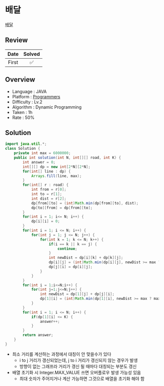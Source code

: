 # 배달

[배달](https://school.programmers.co.kr/learn/courses/30/lessons/12978)

## Review

| Date  | Solved |
| :---: | :----: |
| First |   ✅   |

## Overview

- Language : JAVA
- Platform : [Programmers](https://school.programmers.co.kr/learn/challenges)
- Difficulty : Lv.2
- Algorithm : Dynamic Programming
- Taken : 1h
- Rate : 50%

## Solution

```JAVA
import java.util.*;
class Solution {
    private int max = 6000000;
    public int solution(int N, int[][] road, int K) {
        int answer = 0;
        int[][] dp = new int[2*N][2*N];
        for(int[] line : dp) {
            Arrays.fill(line, max);
        }
        for(int[] r : road) {
            int from = r[0];
            int to = r[1];
            int dist = r[2];
            dp[from][to] = (int)Math.min(dp[from][to], dist);
            dp[to][from] = dp[from][to];
        }
        for(int i = 1; i<= N; i++) {
            dp[i][i] = 0;
        }
        for(int i = 1; i <= N; i++) {
            for(int j = 1; j <= N; j++) {
                for(int k = 1; k <= N; k++) {
                    if(i == k || k == j) {
                        continue;
                    }
                    int newDist = dp[i][k] + dp[k][j];
                    dp[i][j] = (int)Math.min(dp[i][j], newDist >= max ? max : newDist);
                    dp[j][i] = dp[i][j];
                }
            }
        }
        for(int i = 1;i<=N;i++) {
            for(int j=1;j<=N;j++) {
                int newDist = dp[1][j] + dp[j][i];
                dp[1][i] = (int)Math.min(dp[1][i], newDist >= max ? max : newDist);
            }
        }
        for(int i = 1; i <= N; i++) {
            if(dp[1][i] <= K) {
                answer++;
            }
        }
        return answer;
    }
}
```

- 최소 거리를 계산하는 과정에서 대칭이 안 맞을수가 있다
    - i to j 거리가 갱신되었는데, j to i 거리가 갱신되지 않는 경우가 발생
    - 방향이 없는 그래프라 거리가 갱신 될 때마다 대칭되는 부분도 갱신
- 배열 초기화 시 Integer.MAX_VALUE 쓰면 오버플로우 발생 가능성 있음
    - 최대 숫자가 주어지거나 계산 가능하면 그것으로 배열을 초기화 해야 함
